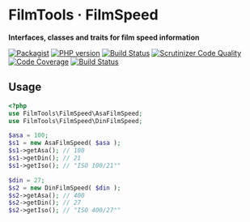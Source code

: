 # FilmTools · FilmSpeed

**Interfaces, classes and traits for film speed information**


[![Packagist](https://img.shields.io/packagist/v/filmtools/filmspeed.svg?style=flat)](https://packagist.org/packages/filmtools/filmspeed)
[![PHP version](https://img.shields.io/packagist/php-v/filmtools/filmspeed.svg)](https://packagist.org/packages/filmtools/filmspeed)
[![Build Status](https://img.shields.io/travis/filmtools/filmspeed.svg?label=Travis%20CI)](https://travis-ci.org/filmtools/filmspeed)
[![Scrutinizer Code Quality](https://scrutinizer-ci.com/g/filmtools/filmspeed/badges/quality-score.png?b=master)](https://scrutinizer-ci.com/g/filmtools/filmspeed/?branch=master)
[![Code Coverage](https://scrutinizer-ci.com/g/filmtools/filmspeed/badges/coverage.png?b=master)](https://scrutinizer-ci.com/g/filmtools/filmspeed/?branch=master)
[![Build Status](https://scrutinizer-ci.com/g/filmtools/filmspeed/badges/build.png?b=master)](https://scrutinizer-ci.com/g/filmtools/filmspeed/build-status/master)


## Usage

```php
<?php
use FilmTools\FilmSpeed\AsaFilmSpeed;
use FilmTools\FilmSpeed\DinFilmSpeed;

$asa = 100;
$s1 = new AsaFilmSpeed( $asa );
$s1->getAsa(); // 100
$s1->getDin(); // 21
$s1->getIso(); // "ISO 100/21°"

$din = 27;
$s2 = new DinFilmSpeed( $din );
$s2->getAsa(); // 400
$s2->getDin(); // 27
$s2->getIso(); // "ISO 400/27°"
```
